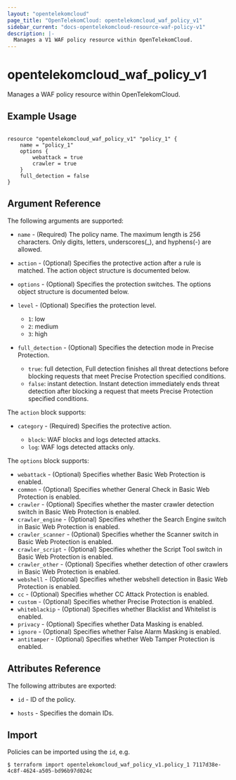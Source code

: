 ```yaml
---
layout: "opentelekomcloud"
page_title: "OpenTelekomCloud: opentelekomcloud_waf_policy_v1"
sidebar_current: "docs-opentelekomcloud-resource-waf-policy-v1"
description: |-
  Manages a V1 WAF policy resource within OpenTelekomCloud.
---
```


# opentelekomcloud_waf_policy_v1

Manages a WAF policy resource within OpenTelekomCloud.

## Example Usage

```hcl

resource "opentelekomcloud_waf_policy_v1" "policy_1" {
	name = "policy_1"
	options {
		webattack = true
		crawler = true
	}
	full_detection = false
}

```

## Argument Reference

The following arguments are supported:

* `name` - (Required) The policy name. The maximum length is 256 characters. Only digits, letters, underscores(_), and hyphens(-) are allowed.

* `action` - (Optional) Specifies the protective action after a rule is matched. The action object structure is documented below.

* `options` - (Optional) Specifies the protection switches. The options object structure is documented below.

* `level` - (Optional) Specifies the protection level.

	* `1`: low
	* `2`: medium
	* `3`: high

* `full_detection` - (Optional) Specifies the detection mode in Precise Protection.

	* `true`: full detection, Full detection finishes all threat detections before blocking requests that meet Precise Protection specified conditions.
	* `false`: instant detection. Instant detection immediately ends threat detection after blocking a request that meets Precise Protection specified conditions.

The `action` block supports:

* `category` - (Required) Specifies the protective action.

	* `block`: WAF blocks and logs detected attacks.
	* `log`: WAF logs detected attacks only.

The `options` block supports:

* `webattack` - (Optional) Specifies whether Basic Web Protection is enabled.
* `common` - (Optional) Specifies whether General Check in Basic Web Protection is enabled.
* `crawler` - (Optional) Specifies whether the master crawler detection switch in Basic Web Protection is enabled.
* `crawler_engine` - (Optional) Specifies whether the Search Engine switch in Basic Web Protection is enabled.
* `crawler_scanner` - (Optional) Specifies whether the Scanner switch in Basic Web Protection is enabled.
* `crawler_script` - (Optional) Specifies whether the Script Tool switch in Basic Web Protection is enabled.
* `crawler_other` - (Optional) Specifies whether detection of other crawlers in Basic Web Protection is enabled.
* `webshell` - (Optional) Specifies whether webshell detection in Basic Web Protection is enabled.
* `cc` - (Optional) Specifies whether CC Attack Protection is enabled.
* `custom` - (Optional) Specifies whether Precise Protection is enabled.
* `whiteblackip` - (Optional) Specifies whether Blacklist and Whitelist is enabled.
* `privacy` - (Optional) Specifies whether Data Masking is enabled.
* `ignore` - (Optional) Specifies whether False Alarm Masking is enabled.
* `antitamper` - (Optional) Specifies whether Web Tamper Protection is enabled.


## Attributes Reference

The following attributes are exported:

* `id` -  ID of the policy.

* `hosts` - Specifies the domain IDs.

## Import

Policies can be imported using the `id`, e.g.

```
$ terraform import opentelekomcloud_waf_policy_v1.policy_1 7117d38e-4c8f-4624-a505-bd96b97d024c
```
